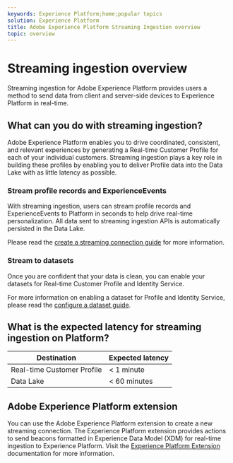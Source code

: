 ```yaml
---
keywords: Experience Platform;home;popular topics
solution: Experience Platform
title: Adobe Experience Platform Streaming Ingestion overview
topic: overview
---
```


# Streaming ingestion overview

Streaming ingestion for Adobe Experience Platform provides users a method to send data from client and server-side devices to Experience Platform in real-time.

## What can you do with streaming ingestion?

Adobe Experience Platform enables you to drive coordinated, consistent, and relevant experiences by generating a Real-time Customer Profile for each of your individual customers. Streaming ingestion plays a key role in building these profiles by enabling you to deliver Profile data into the Data Lake with as little latency as possible.

### Stream profile records and ExperienceEvents

With streaming ingestion, users can stream profile records and ExperienceEvents to Platform in seconds to help drive real-time personalization. All data sent to streaming ingestion APIs is automatically persisted in the Data Lake.

Please read the [create a streaming connection guide](../tutorials/create-streaming-connection.md) for more information.

### Stream to datasets

Once you are confident that your data is clean, you can enable your datasets for Real-time Customer Profile and Identity Service.

For more information on enabling a dataset for Profile and Identity Service, please read the [configure a dataset guide](../../catalog/datasets/profile.md).

## What is the expected latency for streaming ingestion on Platform?

| Destination | Expected latency | 
| --------- | ---------------- |
| Real-time Customer Profile | < 1 minute |
| Data Lake | < 60 minutes |

## Adobe Experience Platform extension

You can use the Adobe Experience Platform extension to create a new streaming connection. The Experience Platform extension provides actions to send beacons formatted in Experience Data Model (XDM) for real-time ingestion to Experience Platform. Visit the [Experience Platform Extension](https://docs.adobe.com/content/help/en/launch/using/extensions-ref/adobe-extension/adobe-experience-platform-extension.html) documentation for more information. 